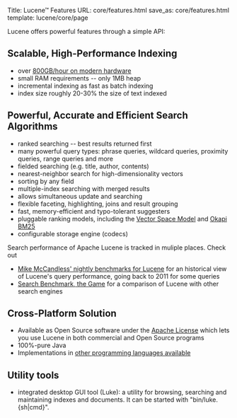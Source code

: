 Title: Lucene™ Features
URL: core/features.html
save_as: core/features.html
template: lucene/core/page

Lucene offers powerful features through a simple API:

## Scalable, High-Performance Indexing

* over [800GB/hour on modern hardware](http://home.apache.org/~mikemccand/lucenebench/indexing.html)
* small RAM requirements -- only 1MB heap
* incremental indexing as fast as batch indexing
* index size roughly 20-30% the size of text indexed

## Powerful, Accurate and Efficient Search Algorithms

* ranked searching -- best results returned first
* many powerful query types: phrase queries, wildcard queries, proximity queries, range queries and more
* fielded searching (e.g. title, author, contents)
* nearest-neighbor search for high-dimensionality vectors
* sorting by any field
* multiple-index searching with merged results
* allows simultaneous update and searching
* flexible faceting, highlighting, joins and result grouping
* fast, memory-efficient and typo-tolerant suggesters
* pluggable ranking models, including the [Vector Space Model](http://en.wikipedia.org/wiki/Vector_Space_Model) and [Okapi BM25](http://en.wikipedia.org/wiki/Okapi_BM25)
* configurable storage engine (codecs)

Search performance of Apache Lucene is tracked in muliple places. Check out
 * [Mike McCandless' nightly benchmarks for Lucene](https://benchmarks.mikemccandless.com/) for an historical view of Lucene's query performance, going back to 2011 for some queries
 * [Search Benchmark, the Game](https://tantivy-search.github.io/bench/) for a comparison of Lucene with other search engines

## Cross-Platform Solution

* Available as Open Source software under the [Apache License](https://www.apache.org/licenses/LICENSE-2.0.html) which lets you use Lucene in both commercial and Open Source programs
* 100%-pure Java
* Implementations in [other programming languages available](https://cwiki.apache.org/confluence/display/lucene/LuceneImplementations)

## Utility tools

* integrated desktop GUI tool (Luke): a utility for browsing, searching and maintaining indexes and documents. It can be started with "bin/luke.{sh|cmd}".
